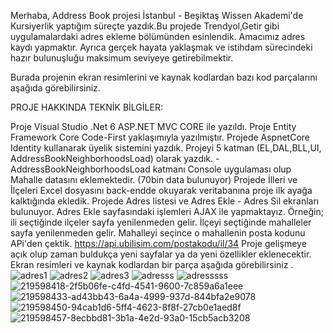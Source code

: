 Merhaba, Address Book projesi İstanbul - Beşiktaş Wissen Akademi'de Kursiyerlik yaptığım süreçte yazdık.Bu projede Trendyol,Getir gibi uygulamalardaki adres ekleme bölümünden esinlendik. Amacımız adres kaydı yapmaktır. Ayrıca gerçek hayata yaklaşmak ve istihdam sürecindeki hazır bulunuşluğu maksimum seviyeye getirebilmektir.

Burada projenin ekran resimlerini ve kaynak kodlardan bazı kod parçalarını aşağıda görebilirsiniz.

PROJE HAKKINDA TEKNİK BİLGİLER:

Proje Visual Studio .Net 6 ASP.NET MVC CORE ile yazıldı. Proje Entity Framework Core Code-First yaklaşımıyla yazılmıştır. Projede AspnetCore Identity kullanarak üyelik sistemini yazdık. Projeyi 5 katman (EL,DAL,BLL,UI, AddressBookNeighborhoodsLoad) olarak yazdık. -AddressBookNeighborhoodsLoad katmanı Console uygulaması olup Mahalle datasını eklemektedir. (70bin data bulunuyor) Projede İlleri ve İlçeleri Excel dosyasını back-endde okuyarak veritabanına proje ilk ayağa kalktığında ekledik. Projede Adres listesi ve Adres Ekle - Adres Sil ekranları bulunuyor. Adres Ekle sayfasındaki işlemleri AJAX ile yapmaktayız. Örneğin; ili seçtiğinde ilçeler sayfa yenilenmeden gelir. İlçeyi seçtiğinde mahalleler sayfa yenilenmeden gelir. Mahalleyi seçince o mahallenin posta kodunu APi'den çektik. https://api.ubilisim.com/postakodu/il/34 Proje gelişmeye açık olup zaman buldukça yeni sayfalar ya da yeni özellikler eklenecektir. Ekran resimleri ve kaynak kodlardan bir parça aşağıda görebilirsiniz .
![adres1](https://user-images.githubusercontent.com/73273677/220844077-6f10af68-c88a-4551-a8c3-d3eda05a8b54.PNG)
![adres2](https://user-images.githubusercontent.com/73273677/220844081-baa697e9-c472-4a94-83ea-d907a5b7d0f8.PNG)
![adres3](https://user-images.githubusercontent.com/73273677/220844089-69714dc8-260b-432a-8fd8-2721f9ee5d06.PNG)
![adresss](https://user-images.githubusercontent.com/73273677/220844195-5430a288-6b79-4808-bb32-69ae4af11809.png)
![adresssss](https://user-images.githubusercontent.com/73273677/220844208-2757bb4f-3d75-4b58-95d8-c95278883f63.png)
![219598418-2f5b06fe-c4fd-4541-9600-7c859a6a1eee](https://user-images.githubusercontent.com/73273677/220844249-b7657ad4-641b-4538-aed9-bffcbfc68ed3.png)
![219598433-ad43bb43-6a4a-4999-937d-844bfa2e9078](https://user-images.githubusercontent.com/73273677/220844277-704e8d8f-6434-427d-bbbd-d58249079b10.png)
![219598450-94cab1d6-5ff4-4623-8f8f-27cb0e1aed8f](https://user-images.githubusercontent.com/73273677/220844292-3f4381ba-808b-4611-8edb-dba4436384ec.png)
![219598457-8ecbbd81-3b1a-4e2d-93a0-15cb5acb3208](https://user-images.githubusercontent.com/73273677/220844312-05c8d771-5365-41d5-8982-836ce801791e.png)

